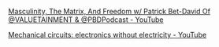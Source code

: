 [Masculinity, The Matrix, And Freedom w/ Patrick Bet-David Of @VALUETAINMENT & @PBDPodcast - YouTube](https://www.youtube.com/watch?v=Vz6fhW0jzhs&ab_channel=JedediahBilaLIVE)

[Mechanical circuits: electronics without electricity - YouTube](https://www.youtube.com/watch?v=QrkiJZKJfpY&ab_channel=SteveMould)

